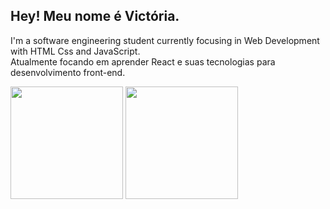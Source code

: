 ## Hey! Meu nome é Victória.
  
I'm a software engineering student currently focusing in Web Development with HTML Css and JavaScript.<br> Atualmente 
focando em aprender React e suas tecnologias para desenvolvimento front-end.

<div >
  <img 
       src="https://github-readme-stats.vercel.app/api?username=MiauToofu&show_icons=true&theme=dark&include_all_commits=true&count_private=true"
       height="180px"
  />
  <img 
       src="https://github-readme-stats.vercel.app/api/top-langs/?username=MiauToofu&theme=dark&layout=compact&langs_count=6&count_private=true"
       height="180px"
  />
</div>
